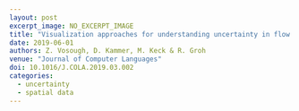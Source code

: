 ```yaml
---
layout: post
excerpt_image: NO_EXCERPT_IMAGE
title: "Visualization approaches for understanding uncertainty in flow diagrams"
date: 2019-06-01
authors: Z. Vosough, D. Kammer, M. Keck & R. Groh
venue: "Journal of Computer Languages"
doi: 10.1016/J.COLA.2019.03.002
categories:
  - uncertainty
  - spatial data
---
```


